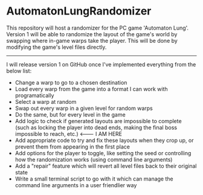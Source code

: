 # AutomatonLungRandomizer

This repository will host a randomizer for the PC game 'Automaton Lung'. Version 1 will be able to randomize the layout of the game's world by swapping where in-game warps take the player. This will be done by modifying the game's level files directly. 
___
I will release version 1 on GitHub once I've implemented everything from the below list:
* Change a warp to go to a chosen destination
* Load every warp from the game into a format I can work with programatically
* Select a warp at random
* Swap out every warp in a given level for random warps 
* Do the same, but for every level in the game 
* Add logic to check if generated layouts are impossible to complete (such as locking the player into dead ends, making the final boss impossible to reach, etc.) <--- I AM HERE
* Add appropriate code to try and fix these layouts when they crop up, or prevent them from appearing in the first place
* Add options for the player to toggle, like setting the seed or controlling how the randomization works (using command line arguments)
* Add a "repair" feature which will revert all level files back to their original state
* Write a small terminal script to go with it which can manage the command line arguments in a user friendlier way
